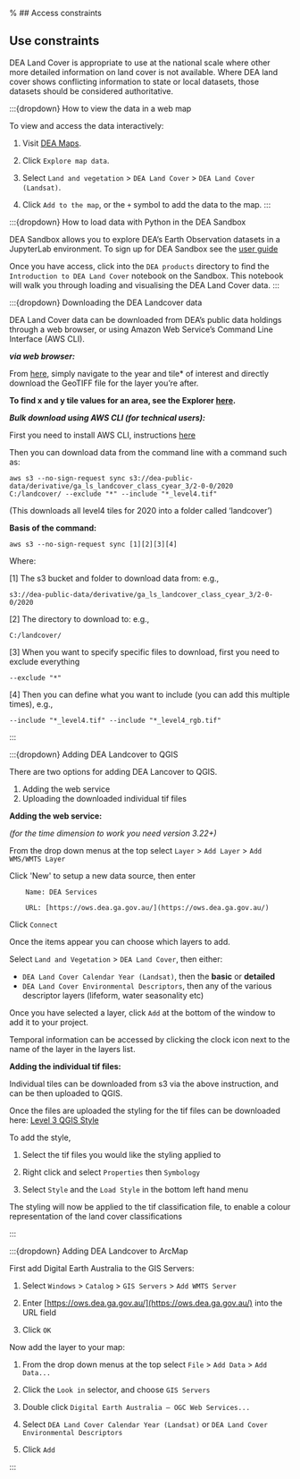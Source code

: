 % ## Access constraints

## Use constraints

DEA Land Cover is appropriate to use at the national scale where other more detailed information on land cover is not available. Where DEA land cover shows conflicting information to state or local datasets, those datasets should be considered authoritative.

:::{dropdown} How to view the data in a web map

To view and access the data interactively:
1) Visit [DEA Maps](https://maps.dea.ga.gov.au).

2) Click `Explore map data`.

3) Select `Land and vegetation` > `DEA Land Cover` > `DEA Land Cover (Landsat)`. 

5) Click `Add to the map`, or the `+` symbol to add the data to the map.
:::

:::{dropdown} How to load data with Python in the DEA Sandbox

DEA Sandbox allows you to explore DEA’s Earth Observation datasets in a JupyterLab environment. To sign up for DEA Sandbox see the [user guide](/guides/setup/Sandbox/sandbox/)

Once you have access, click into the `DEA products` directory to find the `Introduction to DEA Land Cover` notebook on the Sandbox. This notebook will walk you through loading and visualising the DEA Land Cover data.
:::

:::{dropdown} Downloading the DEA Landcover data

DEA Land Cover data can be downloaded from DEA’s public data holdings through a web browser, or using Amazon Web Service’s Command Line Interface (AWS CLI). 

***via web browser:***

From [here](https://data.dea.ga.gov.au/?prefix=derivative/ga_ls_landcover_class_cyear_3/2-0-0/), simply navigate to the year and tile* of interest and directly download the GeoTIFF file for the layer you’re after.

**To find x and y tile values for an area, see the Explorer [here](https://explorer.dea.ga.gov.au/products/ga_ls_landcover_class_cyear_2).**

***Bulk download using AWS CLI (for technical users):***

First you need to install AWS CLI, instructions [here](https://docs.aws.amazon.com/cli/latest/userguide/getting-started-install.html)

Then you can download data from the command line with a command such as:  
```
aws s3 --no-sign-request sync s3://dea-public-data/derivative/ga_ls_landcover_class_cyear_3/2-0-0/2020  C:/landcover/ --exclude "*" --include "*_level4.tif"
```

(This downloads all level4 tiles for 2020 into a folder called ‘landcover’)

**Basis of the command:**
```
aws s3 --no-sign-request sync [1][2][3][4]
```
Where:

[1] The s3 bucket and folder to download data from: e.g.,
```
s3://dea-public-data/derivative/ga_ls_landcover_class_cyear_3/2-0-0/2020
```
[2] The directory to download to: e.g.,
```
C:/landcover/
```
[3] When you want to specify specific files to download, first you need to exclude everything
```
--exclude "*"
```
[4] Then you can define what you want to include (you can add this multiple times), e.g.,
```
--include "*_level4.tif" --include "*_level4_rgb.tif"
```
:::

:::{dropdown} Adding DEA Landcover to QGIS

There are two options for adding DEA Lancover to QGIS.

1. Adding the web service
2. Uploading the downloaded individual tif files 

**Adding the web service:**

*(for the time dimension to work you need version 3.22+)*

From the drop down menus at the top select `Layer` > `Add Layer` > `Add WMS/WMTS Layer`

Click 'New' to setup a new data source, then enter
```
    Name: DEA Services

    URL: [https://ows.dea.ga.gov.au/](https://ows.dea.ga.gov.au/)
```
Click `Connect`

Once the items appear you can choose which layers to add.

Select `Land and Vegetation` > `DEA Land Cover`, then either:

* `DEA Land Cover Calendar Year (Landsat)`, then the **basic** or **detailed**
* `DEA Land Cover Environmental Descriptors`, then any of the various descriptor layers (lifeform, water seasonality etc)

Once you have selected a layer, click `Add` at the bottom of the window to add it to your project.

Temporal information can be accessed by clicking the clock icon next to the name of the layer in the layers list.

**Adding the individual tif files:**

Individual tiles can be downloaded from s3 via the above instruction, and can be then uploaded to QGIS.

Once the files are uploaded the styling for the tif files can be downloaded here: [Level 3 QGIS Style](/_files/land_cover/ga_ls_landcover_class_cyear_3_style.qml)

To add the style,

1. Select the tif files you would like the styling applied to

2. Right click and select `Properties` then `Symbology`

3. Select `Style` and the `Load Style` in the bottom left hand menu

The styling will now be applied to the tif classification file, to enable a colour representation of the land cover classifications

:::

:::{dropdown} Adding DEA Landcover to ArcMap

First add Digital Earth Australia to the GIS Servers:

1. Select `Windows` > `Catalog` > `GIS Servers` > `Add WMTS Server`

2. Enter [https://ows.dea.ga.gov.au/](https://ows.dea.ga.gov.au/) into the URL field

3. Click `OK`

Now add the layer to your map:

1. From the drop down menus at the top select `File` > `Add Data` > `Add Data...`

2. Click the `Look in` selector, and choose `GIS Servers`

3. Double click `Digital Earth Australia – OGC Web Services...`

4. Select `DEA Land Cover Calendar Year (Landsat)` or `DEA Land Cover Environmental Descriptors`

5. Click `Add`

:::
